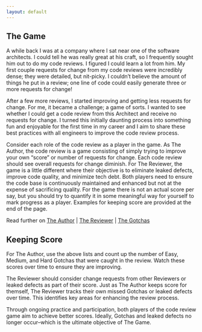 ```yaml
---
layout: default
---
```


## The Game
A while back I was at a company where I sat near one of the software architects.  I could tell he was really great at his craft, so I frequently sought him out to do my code reviews.  I figured I could learn a lot from him.  My first couple requests for change from my code reviews were incredibly dense; they were detailed, but nit-picky.  I couldn’t believe the amount of things he put in a review; one line of code could easily generate three or more requests for change! 

After a few more reviews, I started improving and getting less requests for change.  For me, it became a challenge; a game of sorts.  I wanted to see whether I could get a code review from this Architect and receive no requests for change.  I turned this initially daunting process into something fun and enjoyable for the first time in my career and I aim to share these best practices with all engineers to improve the code review process.

Consider each role of the code review as a player in the game.  As The Author, the code review is a game consisting of simply trying to improve your own “score” or number of requests for change.  Each code review should see overall requests for change diminish.  For The Reviewer, the game is a little different where their objective is to eliminate leaked defects, improve code quality, and minimize tech debt.  Both players need to ensure the code base is continuously maintained and enhanced but not at the expense of sacrificing quality.  For the game there is not an actual score per say, but you should try to quantify it in some meaningful way for yourself to mark progress as a player.  Examples for keeping score are provided at the end of the page.

Read further on [The Author](author) \| [The Reviewer](reviewer) \| [The Gotchas](gotchas_list)

## Keeping Score
For The Author, use the above lists and count up the number of Easy, Medium, and Hard Gotchas that were caught in the review.  Watch these scores over time to ensure they are improving.

The Reviewer should consider change requests from other Reviewers or leaked defects as part of their score.  Just as The Author keeps score for themself, The Reviewer tracks their own missed Gotchas or leaked defects over time.  This identifies key areas for enhancing the review process.

Through ongoing practice and participation, both players of the code review game aim to achieve better scores.  Ideally, Gotchas and leaked defects no longer occur–which is the ultimate objective of The Game.
